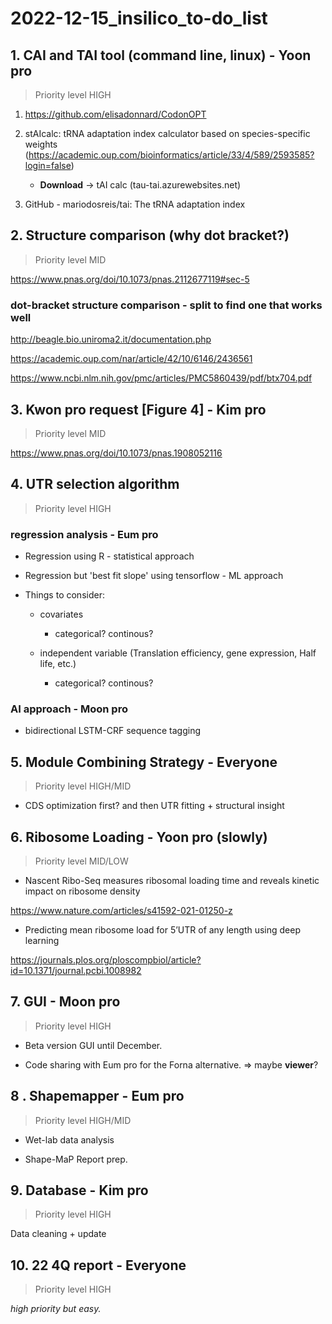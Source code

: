 # 2022-12-15_insilico_to-do_list
## 1. CAI and TAI tool (command line, linux) - **Yoon pro**

> Priority level HIGH

1. https://github.com/elisadonnard/CodonOPT

2. stAIcalc: tRNA adaptation index calculator based on species-specific weights (https://academic.oup.com/bioinformatics/article/33/4/589/2593585?login=false)

    - **Download** -> tAI calc (tau-tai.azurewebsites.net)

3. GitHub - mariodosreis/tai: The tRNA adaptation index

## 2. Structure comparison (why dot bracket?)

> Priority level MID

https://www.pnas.org/doi/10.1073/pnas.2112677119#sec-5

### dot-bracket structure comparison - **split to find one that works well**

http://beagle.bio.uniroma2.it/documentation.php

https://academic.oup.com/nar/article/42/10/6146/2436561

https://www.ncbi.nlm.nih.gov/pmc/articles/PMC5860439/pdf/btx704.pdf

## 3. Kwon pro request [Figure 4] - **Kim pro**

> Priority level MID

https://www.pnas.org/doi/10.1073/pnas.1908052116

## 4. UTR selection algorithm 

> Priority level HIGH

### regression analysis - **Eum pro**

- Regression using R - statistical approach

- Regression but 'best fit slope' using tensorflow - ML approach

- Things to consider:

    - covariates

        - categorical? continous?

    - independent variable (Translation efficiency, gene expression, Half life, etc.)

        - categorical? continous?

### AI approach - **Moon pro**

- bidirectional LSTM-CRF sequence tagging 

## 5. Module Combining Strategy - **Everyone**

> Priority level HIGH/MID

- CDS optimization first? and then UTR fitting + structural insight

## 6. Ribosome Loading - **Yoon pro (slowly)**

> Priority level MID/LOW

- Nascent Ribo-Seq measures ribosomal loading time and reveals kinetic impact on ribosome density

https://www.nature.com/articles/s41592-021-01250-z

- Predicting mean ribosome load for 5’UTR of any length using deep learning

https://journals.plos.org/ploscompbiol/article?id=10.1371/journal.pcbi.1008982

## 7. GUI - **Moon pro**

> Priority level HIGH

- Beta version GUI until December.

- Code sharing with Eum pro for the Forna alternative. => maybe **viewer**?

## 8 . Shapemapper - **Eum pro**

> Priority level HIGH/MID

- Wet-lab data analysis

- Shape-MaP Report prep.

## 9. Database - **Kim pro**

> Priority level HIGH

Data cleaning + update

## 10. 22 4Q report - **Everyone**

> Priority level HIGH

*high priority but easy.*
